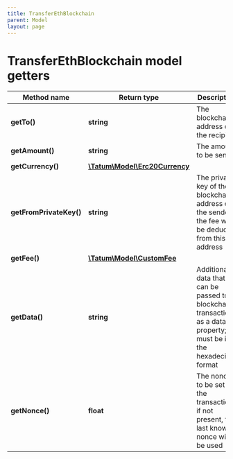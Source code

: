 ```yaml
---
title: TransferEthBlockchain
parent: Model
layout: page
---
```


# TransferEthBlockchain model getters

Method name | Return type | Description | Notes
------------ | ------------- | ------------- | -------------
**getTo()** | **string** | The blockchain address of the recipient |
**getAmount()** | **string** | The amount to be sent |
**getCurrency()** | [**\Tatum\Model\Erc20Currency**](../Erc20Currency) |  |
**getFromPrivateKey()** | **string** | The private key of the blockchain address of the sender; the fee will be deducted from this address |
**getFee()** | [**\Tatum\Model\CustomFee**](../CustomFee) |  | [optional]
**getData()** | **string** | Additional data that can be passed to a blockchain transaction as a data property; must be in the hexadecimal format | [optional]
**getNonce()** | **float** | The nonce to be set to the transaction; if not present, the last known nonce will be used | [optional]

